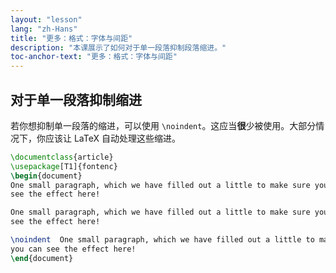 ```yaml
---
layout: "lesson"
lang: "zh-Hans"
title: "更多：格式：字体与间距"
description: "本课展示了如何对于单一段落抑制段落缩进。"
toc-anchor-text: "更多：格式：字体与间距"
---
```



## 对于单一段落抑制缩进

若你想抑制单一段落的缩进，可以使用 `\noindent`。这应当**很**少被使用。大部分情况下，你应该让 LaTeX 自动处理这些缩进。

```latex
\documentclass{article}
\usepackage[T1]{fontenc}
\begin{document}
One small paragraph, which we have filled out a little to make sure you can
see the effect here!

One small paragraph, which we have filled out a little to make sure you can
see the effect here!

\noindent  One small paragraph, which we have filled out a little to make sure
you can see the effect here!
\end{document}
```
